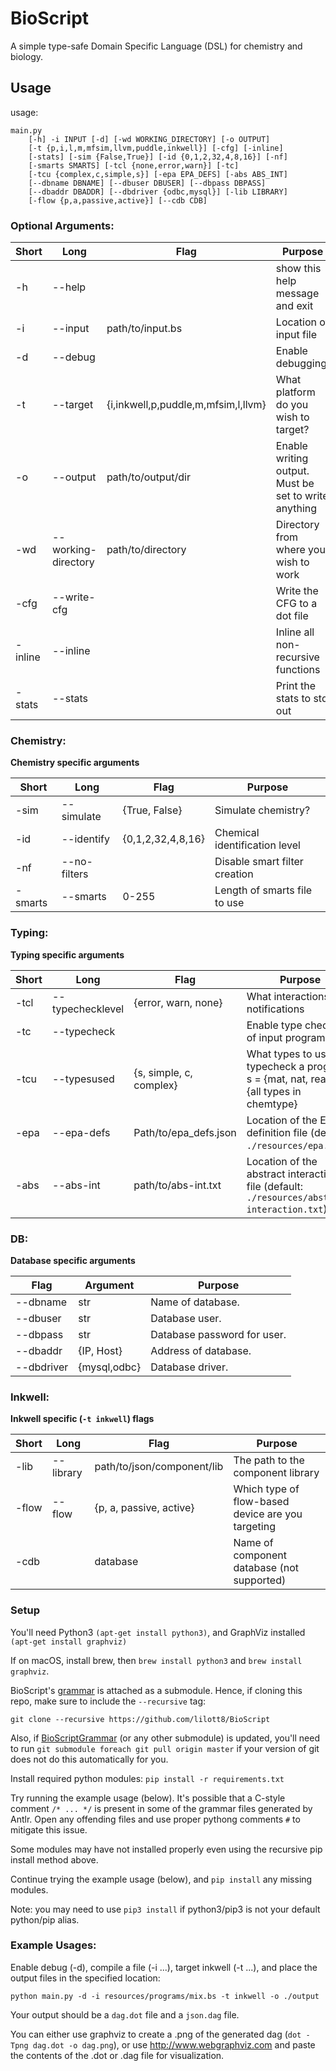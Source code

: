 # BioScript

A simple type-safe Domain Specific Language (DSL) for chemistry and biology.

## Usage
usage: 
``` 
main.py
    [-h] -i INPUT [-d] [-wd WORKING_DIRECTORY] [-o OUTPUT]
    [-t {p,i,l,m,mfsim,llvm,puddle,inkwell}] [-cfg] [-inline]
    [-stats] [-sim {False,True}] [-id {0,1,2,32,4,8,16}] [-nf]
    [-smarts SMARTS] [-tcl {none,error,warn}] [-tc]
    [-tcu {complex,c,simple,s}] [-epa EPA_DEFS] [-abs ABS_INT]
    [--dbname DBNAME] [--dbuser DBUSER] [--dbpass DBPASS]
    [--dbaddr DBADDR] [--dbdriver {odbc,mysql}] [-lib LIBRARY]
    [-flow {p,a,passive,active}] [--cdb CDB]
```
### Optional Arguments:

| Short             | Long                  | Flag                                  | Purpose                                               |
| ------------------|-----------------------|---------------------------------------|-------------------------------------------------------|
| -h                | --help                |                                       | show this help message and exit                       |
| -i                | --input               | path/to/input.bs                      | Location of input file                                |
| -d                | --debug               |                                       | Enable debugging.                                     |
| -t                | --target              | {i,inkwell,p,puddle,m,mfsim,l,llvm}   | What platform do you wish to target?                  |
| -o                | --output              | path/to/output/dir                    | Enable writing output. Must be set to write anything  |
| -wd               | --working-directory   | path/to/directory                     | Directory from where you wish to work                 |
| -cfg              | --write-cfg           |                                       | Write the CFG to a dot file                           |
| -inline           | --inline              |                                       | Inline all non-recursive functions                    |
| -stats            | --stats               |                                       | Print the stats to std out                            |

### Chemistry:
**Chemistry specific arguments**

| Short             | Long                  | Flag                  | Purpose                           |
| ------------------|-----------------------|-----------------------|-----------------------------------|
| -sim              | --simulate            | {True, False}         | Simulate chemistry?               |
| -id               | --identify            | {0,1,2,32,4,8,16}     | Chemical identification level     |
| -nf               | --no-filters          |                       | Disable smart filter creation     |
| -smarts           | --smarts              | 0-255                 | Length of smarts file to use      |

### Typing:
**Typing specific arguments**

| Short             | Long                  |  Flag                         | Purpose                                                                                       |
| ------------------|-----------------------|-------------------------------|-----------------------------------------------------------------------------------------------|
| -tcl              | --typechecklevel      | {error, warn, none}           | What interactions elicit notifications                                                        |
| -tc               | --typecheck           |                               | Enable type checking of input program                                                         |
| -tcu              | --typesused           | {s, simple, c, complex}       | What types to use to typecheck a program, s = {mat, nat, real}, c = {all types in chemtype}   |
| -epa              | --epa-defs            | Path/to/epa_defs.json         | Location of the EPA definition file (default: `./resources/epa.json`)                         |
| -abs              | --abs-int             | path/to/abs-int.txt           | Location of the abstract interaction file (default: `./resources/abstract-interaction.txt`)   |

### DB:
**Database specific arguments**

| Flag              | Argument      | Purpose                                   |
|-------------------|---------------|-------------------------------------------|
| --dbname          | str           | Name of database.                         |
| --dbuser          | str           | Database user.                            |
| --dbpass          | str           | Database password for user.               |
| --dbaddr          | {IP, Host}    | Address of database.                      |
| --dbdriver        | {mysql,odbc}  | Database driver.                          |

### Inkwell:
**Inkwell specific (`-t inkwell`) flags**

| Short             | Long                  | Flag                              | Purpose                                               |
| ------------------|-----------------------|-----------------------------------|-------------------------------------------------------|
| -lib              | --library             | path/to/json/component/lib        | The path to the component library                     |
| -flow             | --flow                | {p, a, passive, active}           | Which type of flow-based device are you targeting     |
| -cdb              |                       | database                          | Name of component database (not supported)            |
                        
### Setup

You'll need Python3 `(apt-get install python3)`, and GraphViz installed `(apt-get install graphviz)`

If on macOS, install brew, then `brew install python3` and `brew install graphviz`.

BioScript's [grammar](https://github.com/lilott8/BioScriptGrammar "BioScript's Grammar") is attached as a submodule.  Hence, if cloning this repo, make sure to include the `--recursive` tag:

`git clone --recursive https://github.com/lilott8/BioScript`

Also, if [BioScriptGrammar](https://github.com/lilott8/BioScriptGrammar "BioScript's Grammar") (or any other submodule) is updated, you'll need to run `git submodule foreach git pull origin master` if your version of git does not do this automatically for you.

Install required python modules: ```pip install -r requirements.txt```

Try running the example usage (below).  It's possible that a C-style comment `/* ... */` is present in some of the grammar files generated by Antlr.  Open any offending files and use proper pythong comments `#` to mitigate this issue.

Some modules may have not installed properly even using the recursive pip install method above.

Continue trying the example usage (below), and `pip install` any missing modules.

Note: you may need to use `pip3 install` if python3/pip3 is not your default python/pip alias.

### Example Usages:

Enable debug (-d), compile a file (-i ...), target inkwell (-t ...), and place the output files in the specified location:

```python main.py -d -i resources/programs/mix.bs -t inkwell -o ./output```

Your output should be a `dag.dot` file and a `json.dag` file.  

You can either use graphviz to create a .png of the generated dag (`dot -Tpng dag.dot -o dag.png`), or use http://www.webgraphviz.com and paste the contents of the .dot or .dag file for visualization.
